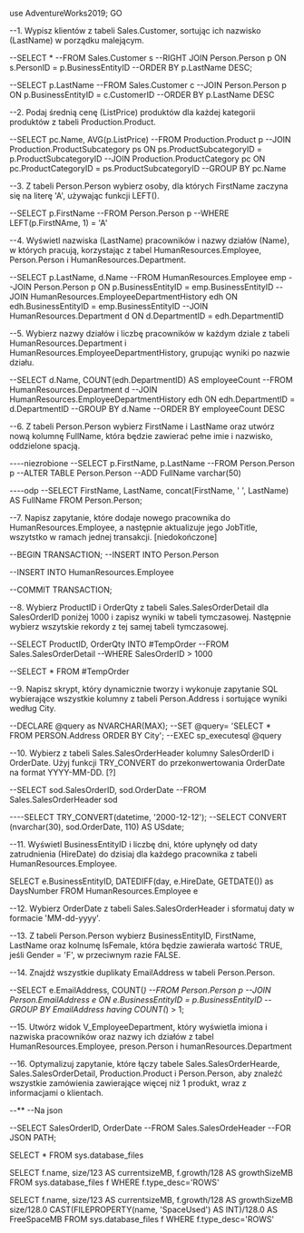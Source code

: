 use AdventureWorks2019;
GO

--1. Wypisz klientów z tabeli Sales.Customer, sortując ich nazwisko (LastName) w porządku malejącym.

--SELECT * 
--FROM Sales.Customer s
--RIGHT JOIN Person.Person p ON s.PersonID = p.BusinessEntityID 
--ORDER BY p.LastName DESC;



--SELECT p.LastName
--FROM Sales.Customer c
--JOIN Person.Person p ON p.BusinessEntityID = c.CustomerID
--ORDER BY p.LastName DESC







--2. Podaj średnią cenę (ListPrice) produktów dla każdej kategorii produktów z tabeli Production.Product.

--SELECT pc.Name, AVG(p.ListPrice)
--FROM Production.Product p
--JOIN Production.ProductSubcategory ps ON ps.ProductSubcategoryID = p.ProductSubcategoryID
--JOIN Production.ProductCategory pc ON pc.ProductCategoryID = ps.ProductSubcategoryID
--GROUP BY pc.Name






--3. Z tabeli Person.Person wybierz osoby, dla których FirstName zaczyna się na literę 'A', używając funkcji LEFT().

--SELECT p.FirstName
--FROM Person.Person p
--WHERE LEFT(p.FirstNAme, 1) = 'A'






--4. Wyświetl nazwiska (LastName) pracowników i nazwy działów (Name), w których pracują, korzystając z tabel HumanResources.Employee, Person.Person i HumanResources.Department.

--SELECT p.LastName, d.Name
--FROM HumanResources.Employee emp
--JOIN Person.Person p ON p.BusinessEntityID = emp.BusinessEntityID
--JOIN HumanResources.EmployeeDepartmentHistory edh ON edh.BusinessEntityID = emp.BusinessEntityID
--JOIN HumanResources.Department d ON d.DepartmentID = edh.DepartmentID






--5. Wybierz nazwy działów i liczbę pracowników w każdym dziale z tabeli HumanResources.Department i HumanResources.EmployeeDepartmentHistory, grupując wyniki po nazwie działu.

--SELECT d.Name, COUNT(edh.DepartmentID) AS employeeCount
--FROM HumanResources.Department d
--JOIN HumanResources.EmployeeDepartmentHistory edh ON edh.DepartmentID = d.DepartmentID
--GROUP BY d.Name
--ORDER BY employeeCount DESC








--6. Z tabeli Person.Person wybierz FirstName i LastName oraz utwórz nową kolumnę FullName, która będzie zawierać pełne imie i nazwisko, oddzielone spacją.

----niezrobione
--SELECT p.FirstName, p.LastName
--FROM Person.Person p
--ALTER TABLE Person.Person
--ADD FullName varchar(50)



----odp
--SELECT FirstName, LastName, concat(FirstName, ' ', LastName) AS FullName FROM Person.Person;








--7. Napisz zapytanie, które dodaje nowego pracownika do HumanResources.Employee, a następnie aktualizuje jego JobTitle, wszytstko w ramach jednej transakcji.  [niedokończone]

--BEGIN TRANSACTION;
--INSERT INTO Person.Person

--INSERT INTO HumanResources.Employee

--COMMIT TRANSACTION;








--8. Wybierz ProductID i OrderQty z tabeli Sales.SalesOrderDetail dla SalesOrderID poniżej 1000 i zapisz wyniki w tabeli tymczasowej. Następnie wybierz wszytskie rekordy z tej samej tabeli tymczasowej.

--SELECT ProductID, OrderQty INTO #TempOrder
--FROM Sales.SalesOrderDetail
--WHERE SalesOrderID > 1000

--SELECT * FROM #TempOrder







--9. Napisz skrypt, który dynamicznie tworzy i wykonuje zapytanie SQL wybierające wszystkie kolumny z tabeli Person.Address i sortujące wyniki według City.

--DECLARE @query as NVARCHAR(MAX);
--SET @query= 'SELECT * FROM PERSON.Address ORDER BY City';
--EXEC sp_executesql @query





--10. Wybierz z tabeli Sales.SalesOrderHeader kolumny SalesOrderID i OrderDate. Użyj funkcji TRY_CONVERT do przekonwertowania OrderDate na format YYYY-MM-DD.		[?]

--SELECT sod.SalesOrderID, sod.OrderDate
--FROM Sales.SalesOrderHeader sod

----SELECT TRY_CONVERT(datetime, '2000-12-12');
--SELECT CONVERT (nvarchar(30), sod.OrderDate, 110) AS USdate;








--11. Wyświetl BusinessEntityID i liczbę dni, które upłynęły od daty zatrudnienia (HireDate) do dzisiaj dla każdego pracownika z tabeli HumanResources.Employee.

SELECT e.BusinessEntityID, DATEDIFF(day, e.HireDate, GETDATE()) as DaysNumber
FROM HumanResources.Employee e







--12. Wybierz OrderDate z tabeli Sales.SalesOrderHeader i sformatuj daty w formacie 'MM-dd-yyyy'.









--13. Z tabeli Person.Person wybierz BusinessEntityID, FirstName, LastName oraz kolnumę IsFemale, która będzie zawierała wartość TRUE, jeśli Gender = 'F', w przeciwnym razie FALSE.










--14. Znajdź wszystkie duplikaty EmailAddress w tabeli Person.Person.

--SELECT e.EmailAddress, COUNT(*)
--FROM Person.Person p
--JOIN Person.EmailAddress e ON e.BusinessEntityID = p.BusinessEntityID
--GROUP BY EmailAddress having COUNT(*) > 1;








--15. Utwórz widok V_EmployeeDepartment, który wyświetla imiona i nazwiska pracowników oraz nazwy ich działów z tabel HumanResources.Employee, preson.Person i humanResources.Department











--16. Optymalizuj zapytanie, które łączy tabele Sales.SalesOrderHearde, Sales.SalesOrderDetail, Production.Product i Person.Person, aby znaleźć wszystkie zamówienia zawierające więcej niż 1 produkt, wraz z informacjami o klientach.














--**
--Na json

--SELECT SalesOrderID, OrderDate
--FROM Sales.SalesOrdeHeader
--FOR JSON PATH;












SELECT * FROM sys.database_files 





SELECT f.name,
size/123 AS currentsizeMB,
f.growth/128 AS growthSizeMB
FROM sys.database_files f
WHERE f.type_desc='ROWS'






SELECT f.name,
size/123 AS currentsizeMB,
f.growth/128 AS growthSizeMB
size/128.0 CAST(FILEPROPERTY(name, 'SpaceUsed') AS INT)/128.0 AS FreeSpaceMB
FROM sys.database_files f
WHERE f.type_desc='ROWS'